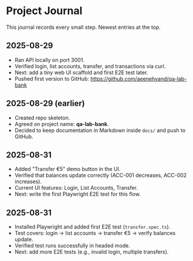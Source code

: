 # Project Journal

This journal records every small step. Newest entries at the top.

## 2025-08-29
- Ran API locally on port 3001.
- Verified login, list accounts, transfer, and transactions via curl.
- Next: add a tiny web UI scaffold and first E2E test later.
- Pushed first version to GitHub: https://github.com/aeenehvand/qa-lab-bank

## 2025-08-29 (earlier)
- Created repo skeleton.
- Agreed on project name: **qa-lab-bank**.
- Decided to keep documentation in Markdown inside `docs/` and push to GitHub.

## 2025-08-31
- Added "Transfer €5" demo button in the UI.
- Verified that balances update correctly (ACC-001 decreases, ACC-002 increases).
- Current UI features: Login, List Accounts, Transfer.
- Next: write the first Playwright E2E test for this flow.

## 2025-08-31
- Installed Playwright and added first E2E test (`transfer.spec.ts`).
- Test covers: login → list accounts → transfer €5 → verify balances update.
- Verified test runs successfully in headed mode.
- Next: add more E2E tests (e.g., invalid login, multiple transfers).

